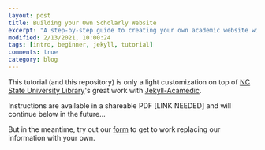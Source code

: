 ```yaml
---
layout: post
title: Building your Own Scholarly Website
excerpt: "A step-by-step guide to creating your own academic website with free hosting using GitHub and Jekyll"
modified: 2/13/2021, 10:00:24
tags: [intro, beginner, jekyll, tutorial]
comments: true
category: blog
---
```


This tutorial (and this repository) is only a light customization on top of
  [NC State University Library](https://www.lib.ncsu.edu/)'s great work with 
  [Jekyll-Acamedic](https://ncsu-libraries.github.io/jekyll-academic-docs/workshop/).

Instructions are available in a shareable PDF [LINK NEEDED] and will continue below in the future...

But in the meantime, try out our [form](/form) to get to work replacing our information with your 
  own.